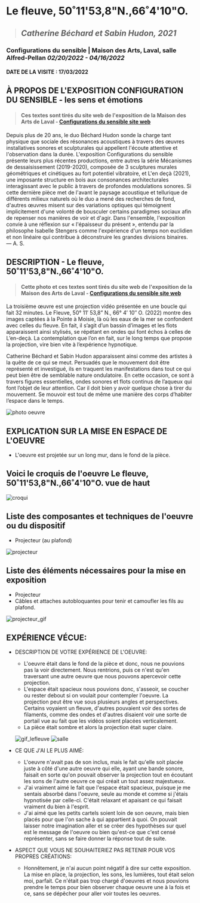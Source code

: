 # Le fleuve, 50˚11'53,8"N.,66˚4'10"O.

>## *Catherine Béchard et Sabin Hudon, 2021* 


### Configurations du sensible | Maison des Arts, Laval, salle Alfred-Pellan *02/20/2022 - 04/16/2022*




#### DATE DE LA VISITE : 17/03/2022

## À PROPOS DE L'EXPOSITION CONFIGURATION DU SENSIBLE - les sens et émotions
>#### Ces textes sont tirés du site web de l'exposition de la Maison des Arts de Laval - [Configurations du sensible site web](https://www.laval.ca/Pages/Fr/Calendrier/mda-expo-bechard-hudon.aspx)

Depuis plus de 20 ans, le duo Béchard Hudon sonde la charge tant physique que sociale des résonances acoustiques à travers des œuvres installatives sonores et sculpturales qui appellent l'écoute attentive et l'observation dans la durée. L'exposition Configurations du sensible présente leurs plus récentes productions, entre autres la série Mécanismes de dessaisissement (2019-2020), composée de 3 sculptures murales géométriques et cinétiques au fort potentiel vibratoire, et L'en deçà (2021), une imposante structure en bois aux consonances architecturales interagissant avec le public à travers de profondes modulations sonores. Si cette dernière pièce met de l'avant le paysage acoustique et tellurique de différents milieux naturels où le duo a mené des recherches de fond, d'autres œuvres misent sur des variations optiques qui témoignent implicitement d'une volonté de bousculer certains paradigmes sociaux afin de repenser nos manières de voir et d'agir. Dans l'ensemble, l'exposition convie à une réflexion sur « l'épaisseur du présent », entendu par la philosophe Isabelle Stengers comme l'expérience d'un temps non euclidien et non linéaire qui contribue à déconstruire les grandes divisions binaires. — A. S.


## DESCRIPTION - Le fleuve, 50˚11'53,8"N.,66˚4'10"O.
>#### Cette photo et ces textes sont tirés du site web de l'exposition de la Maison des Arts de Laval - [Configurations du sensible site web](https://www.laval.ca/Pages/Fr/Calendrier/mda-expo-bechard-hudon.aspx)
La troisième œuvre est une projection vidéo présentée en une boucle qui fait 32 minutes. Le Fleuve, 50° 11′ 53,8” N., 66° 4′ 10″ O. (2022) montre des images captées à la Pointe à Moisie, là où les eaux de la mer se confondent avec celles du fleuve. En fait, il s’agit d’un bassin d’images et les flots apparaissent ainsi stylisés, se répétant en ondes qui font échos à celles de L’en-deçà. La contemplation que l’on en fait, sur le long temps que propose la projection, vire bien vite à l’expérience hypnotique.

Catherine Béchard et Sabin Hudon apparaissent ainsi comme des artistes à la quête de ce qui se meut. Persuadés que le mouvement doit être représenté et investigué, ils en traquent les manifestations dans tout ce qui peut bien être de semblable nature ondulatoire. En cette occasion, ce sont à travers figures essentielles, ondes sonores et flots continus de l’aqueux qui font l’objet de leur attention. Car il doit bien y avoir quelque chose à tirer du mouvement. Se mouvoir est tout de même une manière des corps d’habiter l’espace dans le temps.

![photo oeuvre](medias/leFleuve.png)


## EXPLICATION SUR LA MISE EN ESPACE DE L'OEUVRE
- L'oeuvre est projetée sur un long mur, dans le fond de la pièce.


## Voici le croquis de l'oeuvre Le fleuve, 50˚11'53,8"N.,66˚4'10"O. vue de haut
![croqui](croquis/croquis_fleuve.jpg)

## Liste des composantes et techniques de l'oeuvre ou du dispositif 
- Projecteur (au plafond)



![projecteur](medias/projecteur.png)

## Liste des éléments nécessaires pour la mise en exposition 
- Projecteur
- Câbles et attaches autobloquantes pour tenir et camoufler les fils au plafond.

![projecteur_gif](medias/fleuve_projecteur.gif)




## EXPÉRIENCE VÉCUE:

- DESCRIPTION DE VOTRE EXPÉRIENCE DE L'OEUVRE: 
  - L'oeuvre était dans le fond de la pièce et donc, nous ne pouvions pas la voir directement. Nous rentrions, puis ce n'est qu'en traversant une autre oeuvre que nous pouvons apercevoir cette projection.
  - L'espace était spacieux nous pouvions donc, s'asseoir, se coucher ou rester debout si on voulait pour contempler l'oeuvre. La projection peut être vue sous plusieurs angles et perspectives. Certains voyaient un fleuve, d'autres pouvaient voir des sortes de filaments, comme des ondes et d'autres disaient voir une sorte de portail vue au fait que les vidéos soient placées verticalement.
  - La pièce était sombre et alors la projection était super claire.
  
  ![gif_lefleuve](medias/lefleuve_AdobeCreativeCloudExpress.gif)   ![salle](medias/salle.png)          



  

- CE QUE J'AI LE PLUS AIMÉ:
  - L'oeuvre n'avait pas de son inclus, mais le fait qu'elle soit placée juste à côté d'une autre oeuvre qui elle, ayant une bande sonore, faisait en sorte qu'on pouvait observer la projection tout en écoutant les sons de l'autre oeuvre ce qui créait un tout assez majestueux.
  - J'ai vraiment aimé le fait que l'espace était spacieux, puisque je me sentais absorbé dans l'oeuvre, seule au monde et comme si j'étais hypnotisée par celle-ci. C'était relaxant et apaisant ce qui faisait vraiment du bien à l'esprit.
  - J'ai aimé que les petits cartels soient loin de son oeuvre, mais bien placés pour que l'on sache à qui appartient à quoi. On pouvait laisser notre imagination aller et se créer des hypothèses sur quel est le message de l'oeuvre ou bien qu'est-ce que c'est censé représenter, sans se faire donner la réponse tout de suite.


- ASPECT QUE VOUS NE SOUHAITERIEZ PAS RETENIR POUR VOS PROPRES CRÉATIONS: 
  - Honnêtement, je n'ai aucun point négatif à dire sur cette exposition. La mise en place, la projection, les sons, les lumières, tout était selon moi, parfait. Ce n'était pas trop chargé d'oeuvres et nous pouvions prendre le temps pour bien observer chaque oeuvre une à la fois et ce, sans se dépêcher pour aller voir toutes les oeuvres.
  

